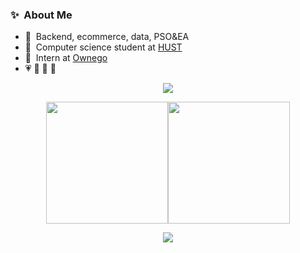 <div style="flex: 1; text-align: left;">
  <h3>✨&nbsp; About Me</h3>
  <ul>
    <li>🔭 &nbsp;Backend, ecommerce, data, PSO&EA</li>
    <li>🏫 &nbsp;Computer science student at <a href="https://hust.edu.vn">HUST</a></li>
    <li>💼 &nbsp;Intern at <a href="https://ownego.com">Ownego</a></li>
    <li>💗 🌻 🏃 🎨</li>
  </ul>
</div>

<p align="center">
  <img src="https://github-readme-streak-stats.herokuapp.com/?user=VTsuyyy&theme=tokyonight"/>
</p>

<p align="center">
  <div style="display: flex; justify-content: center;">
    <img src="https://github-readme-stats.vercel.app/api?username=VTsuyyy&theme=tokyonight&show_icons=true" height="195" />
    <img src="https://github-readme-stats.vercel.app/api/top-langs/?username=VTsuyyy&theme=tokyonight&layout=compact" height="195" />
  </div>
</p>

<p align="center">
  <img src="https://github-readme-quotes-bay.vercel.app/quote?theme=dracula"/>
</p>

